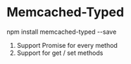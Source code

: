 # Memcached-Typed

npm install memcached-typed --save

1. Support Promise for every method
2. Support <T> for get / set methods
